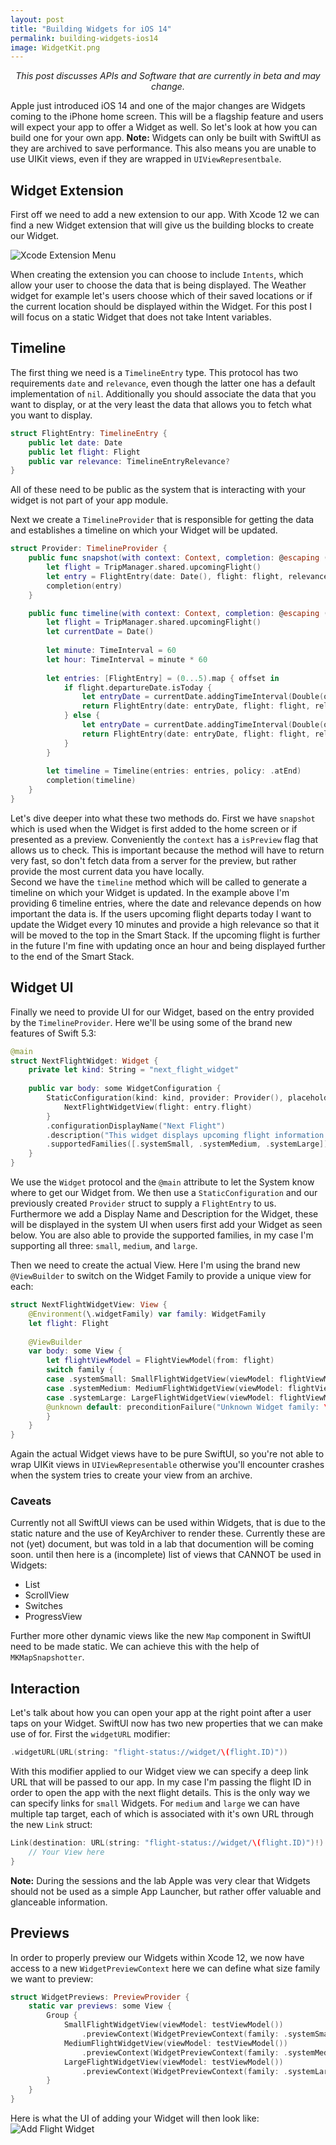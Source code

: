```yaml
---
layout: post
title: "Building Widgets for iOS 14"
permalink: building-widgets-ios14
image: WidgetKit.png
---
```


<p style="text-align:center;font-style: italic;">This post discusses APIs and Software that are currently in beta and may change.</p>

Apple just introduced iOS 14 and one of the major changes are Widgets coming to the iPhone home screen. This will be a flagship feature and users will expect your app to offer a Widget as well. So let's look at how you can build one for your own app. **Note:** Widgets can only be built with SwiftUI as they are archived to save performance. This also means you are unable to use UIKit views, even if they are wrapped in `UIViewRepresentbale`.

## Widget Extension
First off we need to add a new extension to our app. With Xcode 12 we can find a new Widget extension that will give us the building blocks to create our Widget.

![Xcode Extension Menu](./assets/images/Widgets/WidgetExtension.jpeg)

When creating the extension you can choose to include `Intents`, which allow your user to choose the data that is being displayed. The Weather widget for example let's users choose which of their saved locations or if the current location should be displayed within the Widget. For this post I will focus on a static Widget that does not take Intent variables.

## Timeline
The first thing we need is a `TimelineEntry` type. This protocol has two requirements `date` and `relevance`, even though the latter one has a default implementation of `nil`. Additionally you should associate the data that you want to display, or at the very least the data that allows you to fetch what you want to display.

```swift
struct FlightEntry: TimelineEntry {
    public let date: Date
    public let flight: Flight
    public var relevance: TimelineEntryRelevance?
}
``` 
All of these need to be public as the system that is interacting with your widget is not part of your app module.

Next we create a `TimelineProvider` that is responsible for getting the data and establishes a timeline on which your Widget will be updated.

```swift
struct Provider: TimelineProvider {
    public func snapshot(with context: Context, completion: @escaping (FlightEntry) -> ()) {
        let flight = TripManager.shared.upcomingFlight()
        let entry = FlightEntry(date: Date(), flight: flight, relevance: .init(score: flight.departureDate.isToday ? 50 : 500))
        completion(entry)
    }

    public func timeline(with context: Context, completion: @escaping (Timeline<Entry>) -> ()) {
        let flight = TripManager.shared.upcomingFlight()
        let currentDate = Date()
        
        let minute: TimeInterval = 60
        let hour: TimeInterval = minute * 60
        
        let entries: [FlightEntry] = (0...5).map { offset in
            if flight.departureDate.isToday {
                let entryDate = currentDate.addingTimeInterval(Double(offset) * 10 * minute)
                return FlightEntry(date: entryDate, flight: flight, relevance: .init(score: 50))
            } else {
                let entryDate = currentDate.addingTimeInterval(Double(offset) * hour)
                return FlightEntry(date: entryDate, flight: flight, relevance: .init(score: 500))
            }
        }
        
        let timeline = Timeline(entries: entries, policy: .atEnd)
        completion(timeline)
    }
}
```

Let's dive deeper into what these two methods do. First we have `snapshot` which is used when the Widget is first added to the home screen or if presented as a preview. Conveniently the `context` has a `isPreview` flag that allows us to check. This is important because the method will have to return very fast, so don't fetch data from a server for the preview, but rather provide the most current data you have locally.  
Second we have the `timeline` method which will be called to generate a timeline on which your Widget is updated. In the example above I'm providing 6 timeline entries, where the date and relevance depends on how important the data is. If the users upcoming flight departs today I want to update the Widget every 10 minutes and provide a high relevance so that it will be moved to the top in the Smart Stack. If the upcoming flight is further in the future I'm fine with updating once an hour and being displayed further to the end of the Smart Stack.

## Widget UI 
Finally we need to provide UI for our Widget, based on the entry provided by the `TimelineProvider`. Here we'll be using some of the brand new features of Swift 5.3:

```swift
@main
struct NextFlightWidget: Widget {
    private let kind: String = "next_flight_widget"
	
    public var body: some WidgetConfiguration {
        StaticConfiguration(kind: kind, provider: Provider(), placeholder: PlaceholderView()) { entry in
            NextFlightWidgetView(flight: entry.flight)
        }
        .configurationDisplayName("Next Flight")
        .description("This widget displays upcoming flight information.")
        .supportedFamilies([.systemSmall, .systemMedium, .systemLarge])
    }
}
```

We use the `Widget` protocol and the `@main` attribute to let the System know where to get our Widget from. We then use a `StaticConfiguration` and our previously created `Provider` struct to supply a `FlightEntry` to us. Furthermore we add a Display Name and Description for the Widget, these will be displayed in the system UI when users first add your Widget as seen below. You are also able to provide the supported families, in my case I'm supporting all three: `small`, `medium`, and `large`.

Then we need to create the actual View. Here I'm using the brand new `@ViewBuilder` to switch on the Widget Family to provide a unique view for each:
```swift
struct NextFlightWidgetView: View {
    @Environment(\.widgetFamily) var family: WidgetFamily
    let flight: Flight
	
    @ViewBuilder
    var body: some View {
        let flightViewModel = FlightViewModel(from: flight)
        switch family {
        case .systemSmall: SmallFlightWidgetView(viewModel: flightViewModel)
        case .systemMedium: MediumFlightWidgetView(viewModel: flightViewModel)
        case .systemLarge: LargeFlightWidgetView(viewModel: flightViewModel)
        @unknown default: preconditionFailure("Unknown Widget family: \(family)")
        }
    }
}
```
Again the actual Widget views have to be pure SwiftUI, so you're not able to wrap UIKit views in `UIViewRepresentable` otherwise you'll encounter crashes when the system tries to create your view from an archive.  

### Caveats 
Currently not all SwiftUI views can be used within Widgets, that is due to the static nature and the use of KeyArchiver to render these. Currently these are not (yet) document, but was told in a lab that documention will be coming soon. until then here is a (incomplete) list of views that CANNOT be used in Widgets:  
- List 
- ScrollView
- Switches
- ProgressView

Further more other dynamic views like the new `Map` component in SwiftUI need to be made static. We can achieve this with the help of `MKMapSnapshotter`.

## Interaction
Let's talk about how you can open your app at the right point after a user taps on your Widget. SwiftUI now has two new properties that we can make use of for. First the `widgetURL` modifier:
```swift
.widgetURL(URL(string: "flight-status://widget/\(flight.ID)"))
```
With this modifier applied to our Widget view we can specify a deep link URL that will be passed to our app. In my case I'm passing the flight ID in order to open the app with the next flight details. This is the only way we can specify links for `small` Widgets. For `medium` and `large` we can have multiple tap target, each of which is associated with it's own URL through the new `Link` struct:
```swift
Link(destination: URL(string: "flight-status://widget/\(flight.ID)")!) {
    // Your View here
}
```
**Note:** During the sessions and the lab Apple was very clear that Widgets should not be used as a simple App Launcher, but rather offer valuable and glanceable information.

## Previews
In order to properly preview our Widgets within Xcode 12, we now have access to a new `WidgetPreviewContext` here we can define what size family we want to preview:  
```swift
struct WidgetPreviews: PreviewProvider {
    static var previews: some View {
        Group {
            SmallFlightWidgetView(viewModel: testViewModel())
                .previewContext(WidgetPreviewContext(family: .systemSmall))
            MediumFlightWidgetView(viewModel: testViewModel())
                .previewContext(WidgetPreviewContext(family: .systemMedium))
            LargeFlightWidgetView(viewModel: testViewModel())
                .previewContext(WidgetPreviewContext(family: .systemLarge))
        }
    }
}
```

Here is what the UI of adding your Widget will then look like:
![Add Flight Widget](./assets/images/Widgets/AddWidget.jpeg)
